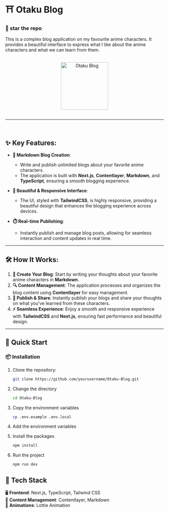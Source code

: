 # ⛩️ Otaku Blog

### 🌟 star the repo

This is a complex blog application on my favourite anime characters. It provides a beautiful interface to express what I like about the anime characters and what we can learn from them.

<br />

<div align=center>
  <img src="https://github.com/user-attachments/assets/70d7d8a8-a55d-4f8a-bc22-9c0f766e284c" alt="Otaku Blog" width=150 height=150 />
</div>

<br />

---

<br />

## ✨ Key Features:

- **📄 Markdown Blog Creation**:  
   - Write and publish unlimited blogs about your favorite anime characters.
   - The application is built with **Next.js**, **Contentlayer**, **Markdown**, and **TypeScript**, ensuring a smooth blogging experience.

- **🎯 Beautiful & Responsive Interface**:  
   - The UI, styled with **TailwindCSS**, is highly responsive, providing a beautiful design that enhances the blogging experience across devices.

- **⏱️ Real-time Publishing**:  
   - Instantly publish and manage blog posts, allowing for seamless interaction and content updates in real time.

---

## 🛠️ How It Works:

1. **📝 Create Your Blog**: Start by writing your thoughts about your favorite anime characters in **Markdown**.
2. **🔍 Content Management**: The application processes and organizes the blog content using **Contentlayer** for easy management.
3. **💬 Publish & Share**: Instantly publish your blogs and share your thoughts on what you've learned from these characters.
4. **⚡ Seamless Experience**: Enjoy a smooth and responsive experience with **TailwindCSS** and **Next.js**, ensuring fast performance and beautiful design.

---

## 🚀 Quick Start

### 📦 Installation

1. Clone the repository:
   ```bash
   git clone https://github.com/yourusername/Otaku-Blog.git
   ```
2. Change the directory
   ```bash
   cd Otaku-Blog
   ```
3. Copy the environment variables
   ```bash
   cp .env.example .env.local
   ```
4. Add the environment variables
   
6. Install the packages
   ```bash
   npm install
   ```
7. Run the project
   ```bash
   npm run dev
   ```
   
## 🧰 Tech Stack
🖥️ **Frontend**: Next.js, TypeScript, Tailwind CSS  
🎨 **Content Management**: Contentlayer, Markdown  
🎨 **Animations**: Lottie Animation  
